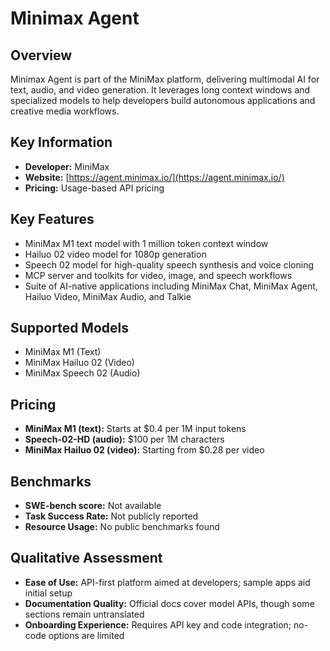 # Minimax Agent

## Overview

Minimax Agent is part of the MiniMax platform, delivering multimodal AI for text, audio, and video generation. It leverages long context windows and specialized models to help developers build autonomous applications and creative media workflows.

## Key Information

- **Developer:** MiniMax
- **Website:** [https://agent.minimax.io/](https://agent.minimax.io/)
- **Pricing:** Usage-based API pricing

## Key Features

- MiniMax M1 text model with 1 million token context window
- Hailuo 02 video model for 1080p generation
- Speech 02 model for high-quality speech synthesis and voice cloning
- MCP server and toolkits for video, image, and speech workflows
- Suite of AI-native applications including MiniMax Chat, MiniMax Agent, Hailuo Video, MiniMax Audio, and Talkie

## Supported Models

- MiniMax M1 (Text)
- MiniMax Hailuo 02 (Video)
- MiniMax Speech 02 (Audio)

## Pricing

- **MiniMax M1 (text):** Starts at $0.4 per 1M input tokens
- **Speech-02-HD (audio):** $100 per 1M characters
- **MiniMax Hailuo 02 (video):** Starting from $0.28 per video

## Benchmarks

- **SWE-bench score:** Not available
- **Task Success Rate:** Not publicly reported
- **Resource Usage:** No public benchmarks found

## Qualitative Assessment

- **Ease of Use:** API-first platform aimed at developers; sample apps aid initial setup
- **Documentation Quality:** Official docs cover model APIs, though some sections remain untranslated
- **Onboarding Experience:** Requires API key and code integration; no-code options are limited
